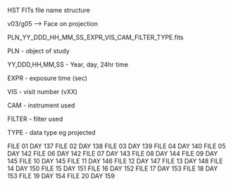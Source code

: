 





HST FITs file name structure

v03/g05 --> Face on projection

PLN_YY_DDD_HH_MM_SS_EXPR_VIS_CAM_FILTER_TYPE.fits

PLN - object of study

YY,DDD,HH,MM,SS - Year, day, 24hr time

EXPR - exposure time (sec)

VIS - visit number (vXX)

CAM - instrument used

FILTER - filter used

TYPE - data type eg projected

FILE 01  DAY 137
FILE 02  DAY 138
FILE 03  DAY 139
FILE 04  DAY 140
FILE 05  DAY 142
FILE 06  DAY 142
FILE 07  DAY 143
FILE 08  DAY 144
FILE 09  DAY 145
FILE 10  DAY 145
FILE 11  DAY 146
FILE 12  DAY 147
FILE 13  DAY 148
FILE 14  DAY 150
FILE 15  DAY 151
FILE 16  DAY 152
FILE 17  DAY 153
FILE 18  DAY 153
FILE 19  DAY 154
FILE 20  DAY 159
